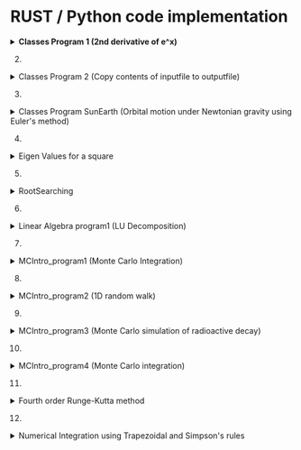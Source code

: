 # RUST / Python code implementation


<details>
<summary><b>Classes Program 1 (2nd derivative of e^x)</b></summary>


1. Input parameters : h(initial step size), x(point of eval), n (number of steps, halves of h)
2. 2 lists created : for step sizes and for corresponding values of second derivatives
3. For n iterations:
    - Compute derivative by cntral difference formula
    - Append  h and approximation to the corresponding lists
    - Half h for next iteration
4. Calculate error by computing true value and for each approximation compute relative error
5. Write step size and relative error to file

-   <details>
    <summary>RUST implementation</summary>
    <pre><code class="language-rust">
    use std::fs::File;
    use std::io::{self, Write, BufRead};
    use std::f64::consts::E;

    use std::f64;

    fn main() {
        let stdin = io::stdin();

        println!("Initial stepsize:");
        let initial_step = read_input(&stdin).trim().parse::<f64>().unwrap();

        println!("Evaluate at point x:");
        let x = read_input(&stdin).trim().parse::<f64>().unwrap();

        println!("Number of steps (stepsize will be halved each iteration):");
        let number_of_steps = read_input(&stdin).trim().parse::<usize>().unwrap();

        let (h_steps, computed_derivatives) = compute_second_derivative(number_of_steps, x, initial_step);

        write_output(&h_steps, &computed_derivatives, x).expect("Failed to write to file");
    }

    fn read_input(stdin: &io::Stdin) -> String {
        let mut line = String::new();
        stdin.lock().read_line(&mut line).unwrap();
        line
    }

    fn compute_second_derivative(n: usize, x: f64, mut h: f64) -> (Vec<f64>, Vec<f64>) {
        let mut h_steps = Vec::with_capacity(n);
        let mut computed = Vec::with_capacity(n);
        for _ in 0..n {
            h_steps.push(h);
            let deriv = (f64::exp(x + h) - 2.0 * f64::exp(x) + f64::exp(x - h)) / (h * h);
            computed.push(deriv);
            h /= 2.0;
        }
        (h_steps, computed)
    }

    fn write_output(h_steps: &Vec<f64>, computed: &Vec<f64>, x: f64) -> io::Result<()> {
        let mut file = File::create("out.dat")?;
        for (h, approx) in h_steps.iter().zip(computed.iter()) {
            let rel_error = (approx - f64::exp(x)).abs() / f64::exp(x);
            writeln!(file, "{:.6} {:12.5e}", h.log10(), rel_error.log10())?;
        }
        Ok(())
    }
    </code></pre>

    ### Output

    ![Code run](outputs/rust/classes_program1_1.png)
    ![Output file](outputs/rust/classes_program1_2.png)

    </details>

-   <details>
    <summary>Python implementation</summary>
    <pre><code class="language-python">
    def factorial(n):
        result = 1
        for i in range(2, n + 1):
            result *= i
        return result

    def exp_approx(x, terms=20):
        total = 0.0
        for k in range(terms):
            total += (x ** k) / factorial(k)
        return total

    def compute_second_derivative(n, x, h):
        h_steps = []
        computed = []
        for _ in range(n):
            h_steps.append(h)
            approx = (exp_approx(x + h) - 2 * exp_approx(x) + exp_approx(x - h)) / (h * h)
            computed.append(approx)
            h /= 2
        return h_steps, computed

    def write_output(h_steps, computed, x):
        with open("out.dat", "w") as f:
            true_val = exp_approx(x)
            for h, approx in zip(h_steps, computed):
                rel_error = abs(approx - true_val) / true_val
                f.write(f"{h:.6e} {rel_error:.5e}\n")

    initial_step = float(input("Initial stepsize: "))
    x = float(input("Evaluate at point x: "))
    number_of_steps = int(input("Number of steps: "))

    h_steps, computed = compute_second_derivative(number_of_steps, x, initial_step)
    write_output(h_steps, computed, x)
    print("Results written to out.dat")
    </code></pre>

    ### Output

    ![Code run](outputs/python/classes_program1_1.png)
    ![Output file](outputs/python/classes_program1_2.png)
    
    </details>


</details>


2. 
<details>
<summary>Classes Program 2 (Copy contents of inputfile to outputfile)</summary>


1. Take in arguments from command line : input file and output file.
2. Attempt to open the input file for reading and exit if it fails
3. Create or open the output file for writing
4. Read the input file line-by-line and write each line to the output file

-   <details>
    <summary>RUST implementation</summary>
    <pre><code class="language-rust">
    use std::env;
    use std::fs::File;
    use std::io::{self, BufRead, BufReader, Write};

    fn main() {
        let args: Vec<String> = env::args().collect();
        if args.len() != 3 {
            eprintln!("Usage: {} <infile> <outfile>", args[0]);
            std::process::exit(1);
        }
        let infile_name = &args[1];
        let outfile_name = &args[2];
        let infile = File::open(infile_name).unwrap_or_else(|_| {
            eprintln!("Oops! Could not read {}", infile_name);
            std::process::exit(1);
        });
        let reader = BufReader::new(infile);
        let mut outfile = File::create(outfile_name).unwrap_or_else(|_| {
            eprintln!("Oops! Could not open {} for writing", outfile_name);
            std::process::exit(1);
        });
        for line in reader.lines() {
            match line {
                Ok(content) => {
                    writeln!(outfile, "{}", content).unwrap();
                }
                Err(e) => {
                    eprintln!("Error reading line: {}", e);
                }
            }
        }
        println!("Copied contents from {} to {}", infile_name, outfile_name);
    }
    </code></pre>

    ### Output

    ![Code run](outputs/rust/classes_program2_1.png)
    ![Output file](outputs/rust/classes_program2_2.png)

    </details>

-   <details>
    <summary>Python implementation</summary>
    <pre><code class="language-python">
    import sys

    if len(sys.argv) != 3:
        print(f"Usage: {sys.argv[0]} <infile> <outfile>")
        sys.exit(1)

    infile_name = sys.argv[1]
    outfile_name = sys.argv[2]

    try:
        with open(infile_name, 'r') as infile:
            try:
                with open(outfile_name, 'w') as outfile:
                    for line in infile:
                        outfile.write(line)
            except IOError:
                print(f"Oops! Could not open {outfile_name} for writing")
                sys.exit(1)
    except IOError:
        print(f"Oops! Could not read {infile_name}")
        sys.exit(1)

    print(f"Copied contents from {infile_name} to {outfile_name}")
    </code></pre>

    ### Output

    ![Code run](outputs/python/classes_program2_1.png)
    ![Output file](outputs/python/classes_program2_2.png)
    
    </details>


</details>


3. 
<details>
<summary>Classes Program SunEarth (Orbital motion under Newtonian gravity using Euler's method)</summary>


1. Initialize the parameters
    - m: total simulation time
    - dt: time step
    - t0: initial tile
    - (x,y): (1.0,0.0)
    - velocity (vx, vy): (2*pi , 0)
2. Iterate over time
    - For each time step, compute new position based on current velocity
    - Update the velocity based on gravitational accelaration
3. Calculate derived values i.e. radius and speed
4. Store values at each time step: t, r, v and write them in a file

-   <details>
    <summary>RUST implementation</summary>
    <pre><code class="language-rust">
    use std::fs::File;
    use std::io::{self, Write};
    use std::f64::consts::PI;

    fn solver(m: f64, dt: f64, t0: f64) -> (Vec<f64>, Vec<f64>, Vec<f64>) {
        let num_intervals = (m / dt).round() as usize;
        println!("Time steps: {}", num_intervals);

        let mut t: Vec<f64> = Vec::with_capacity(num_intervals + 1);
        let mut x: Vec<f64> = Vec::with_capacity(num_intervals + 1);
        let mut y: Vec<f64> = Vec::with_capacity(num_intervals + 1);
        let mut vx: Vec<f64> = Vec::with_capacity(num_intervals + 1);
        let mut vy: Vec<f64> = Vec::with_capacity(num_intervals + 1);
        let mut r: Vec<f64> = Vec::with_capacity(num_intervals + 1);
        let mut v: Vec<f64> = Vec::with_capacity(num_intervals + 1);

        let pi4 = 4.0 * PI * PI;

        t.push(t0);
        x.push(1.0);
        y.push(0.0);
        vx.push(2.0 * PI);
        vy.push(0.0);
        r.push((x[0] * x[0] + y[0] * y[0]).sqrt());
        v.push((vx[0] * vx[0] + vy[0] * vy[0]).sqrt());

        for n in 0..num_intervals {
            let tn = t0 + (n as f64 + 1.0) * dt;
            t.push(tn);

            let xn = x[n] + dt * vx[n];
            let yn = y[n] + dt * vy[n];
            x.push(xn);
            y.push(yn);

            let r3 = (xn * xn + yn * yn).powf(1.5);
            let vxn = vx[n] - dt * pi4 * xn / r3;
            let vyn = vy[n] - dt * pi4 * yn / r3;
            vx.push(vxn);
            vy.push(vyn);

            v.push((vxn * vxn + vyn * vyn).sqrt());
            r.push((xn * xn + yn * yn).sqrt());
        }

        (r, v, t)
    }

    fn save_to_csv(filename: &str, t: &[f64], r: &[f64], v: &[f64]) -> io::Result<()> {
        let mut file = File::create(filename)?;
        writeln!(file, "time,radius,speed")?;
        for i in 0..t.len() {
            writeln!(file, "{:.5},{:.5},{:.5}", t[i], r[i], v[i])?;
        }
        Ok(())
    }

    fn main() {
        let m = 20.0;
        let dt = 0.01;
        let t0 = 0.0;

        let (r, v, t) = solver(m, dt, t0);

        if let Err(e) = save_to_csv("orbit.csv", &t, &r, &v) {
            eprintln!("Failed to save data: {}", e);
        } else {
            println!("Simulation complete. Output written to orbit.csv");
        }
    }
    </code></pre>

    ### Output

    ![Code run](outputs/rust/classes_sunearth_1.png)
    ![Output file](outputs/rust/classes_sunearth_2.png)

    </details>

-   <details>
    <summary>Python implementation</summary>
    <pre><code class="language-python">
    import csv

    PI = 3.141592653589793
    PI4 = 4 * PI * PI

    def solver(m, dt, t0):
        num_intervals = round(m / dt)
        print(f"Time steps: {num_intervals}")

        t = [t0]
        x = [1.0]
        y = [0.0]
        vx = [2.0 * PI]
        vy = [0.0]
        r = [(x[0]**2 + y[0]**2)**0.5]
        v = [(vx[0]**2 + vy[0]**2)**0.5]

        for n in range(num_intervals):
            tn = t0 + (n + 1) * dt
            t.append(tn)

            xn = x[n] + dt * vx[n]
            yn = y[n] + dt * vy[n]
            x.append(xn)
            y.append(yn)

            r3 = (xn**2 + yn**2)**1.5
            vxn = vx[n] - dt * PI4 * xn / r3
            vyn = vy[n] - dt * PI4 * yn / r3
            vx.append(vxn)
            vy.append(vyn)

            v.append((vxn**2 + vyn**2)**0.5)
            r.append((xn**2 + yn**2)**0.5)

        return r, v, t

    def save_to_csv(filename, t, r, v):
        with open(filename, 'w', newline='') as file:
            writer = csv.writer(file)
            writer.writerow(['time', 'radius', 'speed'])
            for i in range(len(t)):
                writer.writerow([f"{t[i]:.5f}", f"{r[i]:.5f}", f"{v[i]:.5f}"])

    m = 20.0
    dt = 0.01
    t0 = 0.0

    r, v, t = solver(m, dt, t0)

    try:
        save_to_csv("orbit.csv", t, r, v)
        print("Simulation complete. Output written to orbit.csv")
    except IOError as e:
        print(f"Failed to save data: {e}")
    </code></pre>

    ### Output

    ![Code run](outputs/python/classes_sunearth_1.png)
    ![Output file](outputs/python/classessunearth_2.png)
    
    </details>


</details>


4. 
<details>
<summary>Eigen Values for a square</summary>


1. Read input matrix of size n from user ( A matrix )
2. Decompose A matrix into an orthogonal matrix Q and upper triangular matrix R.
3. Set A  = R x Q
4. Repeat the steps 2 and 3 for a set number of times
5. Diagonal elements of A represent approximate eigenvalues

-   <details>
    <summary>RUST implementation</summary>
    <pre><code class="language-rust">
    use std::io;

    fn main() {
        println!("Enter matrix size n:");

        let mut input = String::new();
        io::stdin().read_line(&mut input).unwrap();
        let n: usize = input.trim().parse().unwrap();

        let mut matrix = vec![vec![0.0; n]; n];
        println!("Enter the matrix elements row by row:");

        for i in 0..n {
            input.clear();
            println!("Row {}:", i + 1);
            io::stdin().read_line(&mut input).unwrap();
            let row: Vec<f64> = input
                .trim()
                .split_whitespace()
                .map(|x| x.parse().unwrap())
                .collect();
            matrix[i] = row;
        }

        println!("\nMatrix:");
        for row in &matrix {
            println!("{:?}", row);
        }

        let eigenvalues = qr_algorithm(matrix, 100);
        println!("\nApproximated Eigenvalues:");
        for (i, lambda) in eigenvalues.iter().enumerate() {
            println!("lambda{} ≈ {:.6}", i + 1, lambda);
        }
    }

    fn transpose(a: &Vec<Vec<f64>>) -> Vec<Vec<f64>> {
        let n = a.len();
        let mut result = vec![vec![0.0; n]; n];
        for i in 0..n {
            for j in 0..n {
                result[j][i] = a[i][j];
            }
        }
        result
    }

    fn mat_mul(a: &Vec<Vec<f64>>, b: &Vec<Vec<f64>>) -> Vec<Vec<f64>> {
        let n = a.len();
        let mut result = vec![vec![0.0; n]; n];
        for i in 0..n {
            for j in 0..n {
                for k in 0..n {
                    result[i][j] += a[i][k] * b[k][j];
                }
            }
        }
        result
    }

    fn qr_decomposition(a: Vec<Vec<f64>>) -> (Vec<Vec<f64>>, Vec<Vec<f64>>) {
        let n = a.len();
        let mut q = vec![vec![0.0; n]; n];
        let mut r = vec![vec![0.0; n]; n];
        let mut a_t = transpose(&a);

        for i in 0..n {
            let mut v = a_t[i].clone();

            for j in 0..i {
                let dot = dot_product(&a_t[i], &q[j]);
                r[j][i] = dot;
                for k in 0..n {
                    v[k] -= dot * q[j][k];
                }
            }

            let norm = (v.iter().map(|x| x * x).sum::<f64>()).sqrt();
            for k in 0..n {
                q[i][k] = v[k] / norm;
            }
            r[i][i] = norm;
        }

        (transpose(&q), r)
    }

    fn dot_product(a: &Vec<f64>, b: &Vec<f64>) -> f64 {
        a.iter().zip(b).map(|(x, y)| x * y).sum()
    }

    fn qr_algorithm(mut a: Vec<Vec<f64>>, iterations: usize) -> Vec<f64> {
        for _ in 0..iterations {
            let (q, r) = qr_decomposition(a.clone());
            a = mat_mul(&r, &q);
        }
        (0..a.len()).map(|i| a[i][i]).collect()
    }
    </code></pre>

    ### Output

    ![Code run](outputs/rust/eigenvalues.png)

    </details>

-   <details>
    <summary>Python implementation</summary>
    <pre><code class="language-python">
    def transpose(matrix):
        return [list(row) for row in zip(*matrix)]

    def dot_product(a, b):
        return sum(x * y for x, y in zip(a, b))

    def mat_mul(a, b):
        n = len(a)
        result = [[0.0] * n for _ in range(n)]
        for i in range(n):
            for j in range(n):
                for k in range(n):
                    result[i][j] += a[i][k] * b[k][j]
        return result

    def qr_decomposition(a):
        n = len(a)
        q = [[0.0] * n for _ in range(n)]
        r = [[0.0] * n for _ in range(n)]
        a_t = transpose(a)

        for i in range(n):
            v = a_t[i][:]
            for j in range(i):
                dot = dot_product(a_t[i], q[j])
                r[j][i] = dot
                for k in range(n):
                    v[k] -= dot * q[j][k]
            norm = sum(x**2 for x in v)**0.5
            for k in range(n):
                q[i][k] = v[k] / norm
            r[i][i] = norm

        return transpose(q), r

    def qr_algorithm(a, iterations):
        for _ in range(iterations):
            q, r = qr_decomposition(a)
            a = mat_mul(r, q)
        return [a[i][i] for i in range(len(a))]

    n = int(input("Enter matrix size n: "))
    matrix = []
    print("Enter the matrix elements row by row:")
    for i in range(n):
        row = list(map(float, input(f"Row {i+1}: ").strip().split()))
        matrix.append(row)

    print("\nMatrix:")
    for row in matrix:
        print(row)

    eigenvalues = qr_algorithm(matrix, 100)

    print("\nApproximated Eigenvalues:")
    for i, lam in enumerate(eigenvalues):
        print(f"lambda{i+1} ≈ {lam:.6f}")
    </code></pre>

    ### Output

    ![Code run](outputs/python/eigenvalues.png)
    
    </details>


</details>


5. 
<details>
<summary>RootSearching</summary>

Methods:
    - Bisection Method
        1. Choose interval [a,b] such as f(a) . f(b) < 0
        2. Compute the middle point c = (a+b)/2
        3. If f(c) is close enough to 0, return c
        4. Replace either a or b dpending on sign if f(c)
        5. Repeat until tolerance or max iterations reached
    
    - Secant Method
        1. Start with 2 initial guesses x0 and x1
        2. Compute next point x2
        3. If |x2 - x1| < tolerence, return x2
        4. Set x0 = x1 and x1 = x2
        5. Repeact until convergence
    
    - Newton-Raphson Method
        1. Start with initial guess x0
        2. Compute x1
        3. If |x1 - x0| < tolerence, return x1
        4. Set x0 = x1
        5. Repeat until convergence or derivative too small

-   <details>
    <summary>RUST implementation</summary>
    <pre><code class="language-rust">
    fn func(x: f64) -> f64 {
        x.powi(3) - x - 2.0
    }

    fn func_derivative(x: f64) -> f64 {
        3.0 * x.powi(2) - 1.0
    }

    fn bisection(f: fn(f64) -> f64, mut a: f64, mut b: f64, tol: f64, nmax: usize) -> Option<f64> {
        for n in 1..=nmax {
            let c = (a + b) / 2.0;
            println!("n={}\ta={:.6}\tb={:.6}\tc={:.6}\tf(c)={:.6}", n, a, b, c, f(c));
            if f(c).abs() < tol || (b - a).abs() / 2.0 < tol {
                return Some(c);
            }

            if f(c) * f(a) > 0.0 {
                a = c;
            } else {
                b = c;
            }
        }
        None
    }

    fn secant(f: fn(f64) -> f64, mut x0: f64, mut x1: f64, tol: f64, nmax: usize) -> Option<f64> {
        for n in 1..=nmax {
            let f_x0 = f(x0);
            let f_x1 = f(x1);
            if (f_x1 - f_x0).abs() < tol {
                return None;
            }

            let x2 = x1 - f_x1 * (x1 - x0) / (f_x1 - f_x0);
            println!("n={}\tx0={:.6}\tx1={:.6}\tx2={:.6}\tf(x2)={:.6}", n, x0, x1, x2, f(x2));

            if (x2 - x1).abs() < tol {
                return Some(x2);
            }

            x0 = x1;
            x1 = x2;
        }
        None
    }

    fn newton_raphson(f: fn(f64) -> f64, f_prime: fn(f64) -> f64, mut x0: f64, tol: f64, nmax: usize) -> Option<f64> {
        for n in 1..=nmax {
            let fx = f(x0);
            let fpx = f_prime(x0);

            if fpx.abs() < tol {
                return None;
            }

            let x1 = x0 - fx / fpx;
            println!("n={}\tx0={:.6}\tx1={:.6}\tf(x1)={:.6}", n, x0, x1, f(x1));

            if (x1 - x0).abs() < tol {
                return Some(x1);
            }

            x0 = x1;
        }
        None
    }

    fn main() {
        let tol = 0.001;
        let nmax = 100;

        println!("Bisection Method");
        if let Some(root) = bisection(func, 1.0, 2.0, tol, nmax) {
            println!("Root found by Bisection: {:.6}", root);
        } else {
            println!("Bisection failed to converge");
        }

        println!("Secant Method");
        if let Some(root) = secant(func, 1.0, 2.0, tol, nmax) {
            println!("Root found by Secant: {:.6}", root);
        } else {
            println!("Secant failed to converge");
        }

        println!("Newton-Raphson Method");
        if let Some(root) = newton_raphson(func, func_derivative, 1.0, tol, nmax) {
            println!("Root found by Newton-Raphson: {:.6}", root);
        } else {
            println!("Newton-Raphson failed to converge");
        }
    }
    </code></pre>

    ### Output

    ![Code run](outputs/rust/introprogramming_RootSearching.png)

    </details>

-   <details>
    <summary>Python implementation</summary>
    <pre><code class="language-python">
    def func(x):
        return x**3 - x - 2

    def func_derivative(x):
        return 3 * x**2 - 1

    def bisection(f, a, b, tol, nmax):
        for n in range(1, nmax + 1):
            c = (a + b) / 2.0
            print(f"n={n}\ta={a:.6f}\tb={b:.6f}\tc={c:.6f}\tf(c)={f(c):.6f}")
            if abs(f(c)) < tol or abs(b - a) / 2.0 < tol:
                return c
            if f(c) * f(a) > 0:
                a = c
            else:
                b = c
        return None

    def secant(f, x0, x1, tol, nmax):
        for n in range(1, nmax + 1):
            f_x0 = f(x0)
            f_x1 = f(x1)
            if abs(f_x1 - f_x0) < tol:
                return None
            x2 = x1 - f_x1 * (x1 - x0) / (f_x1 - f_x0)
            print(f"n={n}\tx0={x0:.6f}\tx1={x1:.6f}\tx2={x2:.6f}\tf(x2)={f(x2):.6f}")
            if abs(x2 - x1) < tol:
                return x2
            x0 = x1
            x1 = x2
        return None

    def newton_raphson(f, f_prime, x0, tol, nmax):
        for n in range(1, nmax + 1):
            fx = f(x0)
            fpx = f_prime(x0)
            if abs(fpx) < tol:
                return None
            x1 = x0 - fx / fpx
            print(f"n={n}\tx0={x0:.6f}\tx1={x1:.6f}\tf(x1)={f(x1):.6f}")
            if abs(x1 - x0) < tol:
                return x1
            x0 = x1
        return None

    tol = 0.001
    nmax = 100

    print("Bisection Method")
    root_bis = bisection(func, 1.0, 2.0, tol, nmax)
    if root_bis is not None:
        print(f"Root found by Bisection: {root_bis:.6f}")
    else:
        print("Bisection failed to converge")

    print("\nSecant Method")
    root_sec = secant(func, 1.0, 2.0, tol, nmax)
    if root_sec is not None:
        print(f"Root found by Secant: {root_sec:.6f}")
    else:
        print("Secant failed to converge")

    print("\nNewton-Raphson Method")
    root_newton = newton_raphson(func, func_derivative, 1.0, tol, nmax)
    if root_newton is not None:
        print(f"Root found by Newton-Raphson: {root_newton:.6f}")
    else:
        print("Newton-Raphson failed to converge")
    </code></pre>

    ### Output

    ![Code run](outputs/python/introprogramming_RootSearching.png)
    
    </details>


</details>


6. 
<details>
<summary>Linear Algebra program1 (LU Decomposition)</summary>


1. Decompose matrix A into lower triangular matrix L and Upper triangular matrix U using Doolittle's Method (A = L.U)
2. For each column of Identity matrix I, solve L.y = b
3. Solbve U.x = y
4. Do this for all columns of I and get A^ -1
5. Multiply A and A ^ -1 to verify if you get an identity matrix

-   <details>
    <summary>RUST implementation</summary>
    <pre><code class="language-rust">
    use std::io;

    fn lu_decompose(a: &mut Vec<Vec<f64>>) -> (Vec<Vec<f64>>, Vec<Vec<f64>>) {
        let n = a.len();
        let mut l = vec![vec![0.0; n]; n];
        let mut u = a.clone();

        for i in 0..n {
            l[i][i] = 1.0;
        }

        for i in 0..n {
            for j in i..n {
                let mut sum = 0.0;
                for k in 0..i {
                    sum += l[i][k] * u[k][j];
                }
                u[i][j] -= sum;
            }

            for j in i + 1..n {
                let mut sum = 0.0;
                for k in 0..i {
                    sum += l[j][k] * u[k][i];
                }
                l[j][i] = (u[j][i] - sum) / u[i][i];
            }
        }
        (l, u)
    }

    fn lu_back_substitution(l: &Vec<Vec<f64>>, u: &Vec<Vec<f64>>, b: &Vec<f64>) -> Vec<f64> {
        let n = b.len();
        let mut y = vec![0.0; n];
        let mut x = vec![0.0; n];
        for i in 0..n {
            y[i] = b[i];
            for j in 0..i {
                y[i] -= l[i][j] * y[j];
            }
        }

        for i in (0..n).rev() {
            x[i] = y[i];
            for j in i + 1..n {
                x[i] -= u[i][j] * x[j];
            }
            x[i] /= u[i][i];
        }

        x
    }

    fn round_small_values(matrix: &mut Vec<Vec<f64>>, tolerance: f64) {
        for row in matrix.iter_mut() {
            for value in row.iter_mut() {
                if value.abs() < tolerance {
                    *value = 0.0;
                }
            }
        }
    }

    fn main() {
        let mut input = String::new();
        println!("Enter the size of the matrix (n x n):");
        io::stdin().read_line(&mut input).unwrap();
        let size: usize = input.trim().parse().unwrap();

        let mut matrix: Vec<Vec<f64>> = Vec::new();
        println!("Enter the elements of the matrix (row by row):");

        for _ in 0..size {
            input.clear();
            io::stdin().read_line(&mut input).unwrap();
            let row: Vec<f64> = input
                .trim()
                .split_whitespace()
                .map(|s| s.parse().unwrap())
                .collect();
            matrix.push(row);
        }

        let mut matrix_copy = matrix.clone();

        let (l, u) = lu_decompose(&mut matrix_copy);

        println!("LU Decomposed Matrix:");
        println!("L: {:?}", l);
        println!("U: {:?}", u);

        let mut inverse = vec![vec![0.0; size]; size];
        for i in 0..size {
            let mut b = vec![0.0; size];
            b[i] = 1.0;
            let column = lu_back_substitution(&l, &u, &b);
            for j in 0..size {
                inverse[j][i] = column[j];
            }
        }

        round_small_values(&mut inverse, 1e-6);

        println!("Inverse Matrix:");
        for row in &inverse {
            println!("{:?}", row);
        }

        let mut result = vec![vec![0.0; size]; size];
        for i in 0..size {
            for j in 0..size {
                for k in 0..size {
                    result[i][j] += matrix[i][k] * inverse[k][j];
                }
            }
        }

        round_small_values(&mut result, 1e-6);

        println!("Matrix * Inverse = Identity Matrix:");
        for row in &result {
            println!("{:?}", row);
        }
    }
    </code></pre>

    ### Output

    ![Code run](outputs/rust/linalgebra_program1.png)

    </details>

-   <details>
    <summary>Python implementation</summary>
    <pre><code class="language-python">
    def lu_decompose(a):
        n = len(a)
        l = [[0.0] * n for _ in range(n)]
        u = [row[:] for row in a]

        for i in range(n):
            l[i][i] = 1.0

        for i in range(n):
            for j in range(i, n):
                sum_ = sum(l[i][k] * u[k][j] for k in range(i))
                u[i][j] -= sum_

            for j in range(i + 1, n):
                sum_ = sum(l[j][k] * u[k][i] for k in range(i))
                l[j][i] = (u[j][i] - sum_) / u[i][i]
        
        return l, u

    def lu_back_substitution(l, u, b):
        n = len(b)
        y = [0.0] * n
        x = [0.0] * n

        for i in range(n):
            y[i] = b[i] - sum(l[i][j] * y[j] for j in range(i))

        for i in range(n - 1, -1, -1):
            x[i] = (y[i] - sum(u[i][j] * x[j] for j in range(i + 1, n))) / u[i][i]

        return x

    def round_small_values(matrix, tolerance=1e-6):
        for i in range(len(matrix)):
            for j in range(len(matrix[0])):
                if abs(matrix[i][j]) < tolerance:
                    matrix[i][j] = 0.0

    def matrix_multiply(a, b):
        n = len(a)
        result = [[0.0 for _ in range(n)] for _ in range(n)]
        for i in range(n):
            for j in range(n):
                for k in range(n):
                    result[i][j] += a[i][k] * b[k][j]
        return result

    def print_matrix(label, matrix):
        print(label)
        for row in matrix:
            print(['{:.6f}'.format(x) for x in row])
        print()

    size = int(input("Enter the size of the matrix (n x n): "))
    print("Enter the elements of the matrix row by row (space-separated):")
    matrix = []
    for _ in range(size):
        row = list(map(float, input().strip().split()))
        matrix.append(row)

    l, u = lu_decompose(matrix)
    print_matrix("L matrix:", l)
    print_matrix("U matrix:", u)

    inverse = [[0.0 for _ in range(size)] for _ in range(size)]
    for i in range(size):
        b = [0.0 for _ in range(size)]
        b[i] = 1.0
        col = lu_back_substitution(l, u, b)
        for j in range(size):
            inverse[j][i] = col[j]

    round_small_values(inverse)
    print_matrix("Inverse matrix:", inverse)

    identity = matrix_multiply(matrix, inverse)
    round_small_values(identity)
    print_matrix("Matrix * Inverse ≈ Identity:", identity)
    </code></pre>

    ### Output

    ![Code run](outputs/python/linalgebra_program1.png)
    
    </details>


</details>


7. 
<details>
<summary>MCIntro_program1 (Monte Carlo Integration)</summary>


1. Initialize a seed with current timestamp
2. Generate N random numbers in range [0,1] using Linear Congruential Generator
3. Evaluate f(x) at each random x
4. Compute the mean and variance of all function values
5. Output the estimaed integral and its vairance

-   <details>
    <summary>RUST implementation</summary>
    <pre><code class="language-rust">
    use std::env;
    use std::process;
    use std::time::{SystemTime, UNIX_EPOCH};

    fn simple_rand(seed: &mut u64) -> f64 {
        *seed = seed.wrapping_mul(1664525).wrapping_add(1013904223);
        ((*seed >> 16) & 0x7FFF) as f64 / 32768.0
    }

    fn func(x: f64) -> f64 {
        4.0 / (1.0 + x * x)
    }

    fn main() {
        let args: Vec<String> = env::args().collect();
        if args.len() != 2 {
            eprintln!("Usage: {} N", args[0]);
            process::exit(1);
        }
        let n: u64 = args[1].parse().expect("Invalid number");
        let mut sum = 0.0;
        let mut sum2 = 0.0;
        let start = SystemTime::now();
        let mut seed = start.duration_since(UNIX_EPOCH).unwrap().as_secs();
        for _ in 0..n {
            let x = simple_rand(&mut seed);
            let fx = func(x);
            sum += fx;
            sum2 += fx * fx;
        }
        let mean = sum / n as f64;
        let mean2 = sum2 / n as f64;
        let variance = mean2 - mean * mean;
        println!("Integral = {}, variance = {}", mean, variance);
    }
    </code></pre>

    ### Output

    ![Code run](outputs/rust/MCIntro_program1.png)

    </details>

-   <details>
    <summary>Python implementation</summary>
    <pre><code class="language-python">
    import sys
    import time

    def simple_rand(seed):
        seed = (seed * 1664525 + 1013904223) & 0xFFFFFFFFFFFFFFFF
        rand_val = ((seed >> 16) & 0x7FFF) / 32768.0
        return rand_val, seed

    def func(x):
        return 4.0 / (1.0 + x * x)

    if len(sys.argv) != 2:
        print(f"Usage: {sys.argv[0]} N")
        sys.exit(1)

    try:
        n = int(sys.argv[1])
    except ValueError:
        print("Invalid number")
        sys.exit(1)

    seed = int(time.time())
    sum_fx = 0.0
    sum_fx2 = 0.0

    for _ in range(n):
        x, seed = simple_rand(seed)
        fx = func(x)
        sum_fx += fx
        sum_fx2 += fx * fx

    mean = sum_fx / n
    mean2 = sum_fx2 / n
    variance = mean2 - mean * mean

    print(f"Integral = {mean}, variance = {variance}")
    </code></pre>

    ### Output

    ![Code run](outputs/python/MCIntro_program1.png)
    
    </details>


</details>


8. 
<details>
<summary>MCIntro_program2 (1D random walk)</summary>


1. Read arguments from command line for filename and nl = n(starting level)
2. Use the current time as the seed for pseudo-random generatio
3. Loop for 10 * n steps
    - Generate a random number r in range [0,n)
    - if r < nl, decrement nl, else incement nl
4. At each step t, write t, nl in the file

-   <details>
    <summary>RUST implementation</summary>
    <pre><code class="language-rust">
    use std::env;
    use std::fs::File;
    use std::io::{BufWriter, Write};
    use std::process;
    use std::time::{SystemTime, UNIX_EPOCH};

    fn simple_rand(seed: &mut u64) -> f64 {
        *seed = seed.wrapping_mul(1664525).wrapping_add(1013904223);
        ((*seed >> 16) & 0x7FFF) as f64 / 32768.0
    }

    fn main() {
        let args: Vec<String> = env::args().collect();
        if args.len() != 3 {
            eprintln!("Usage: {} filename N", args[0]);
            process::exit(1);
        }
        let filename = &args[1];
        let n: u64 = args[2].parse().expect("Invalid number");
        let file = File::create(filename).expect("Could not create file");
        let mut writer = BufWriter::new(file);
        let mut seed = SystemTime::now().duration_since(UNIX_EPOCH).unwrap().as_secs();
        let mut nl = n;
        for t in 0..10 * n {
            let r = (simple_rand(&mut seed) * n as f64).floor() as u64;
            if r < nl {
                nl -= 1;
            } else {
                nl += 1;
            }
            writeln!(writer, "{} {}", t, nl).expect("Write failed");
        }
        println!("Simulation complete. Data written to {}", filename);
    }
    </code></pre>

    ### Output

    ![Code run](outputs/rust/MCIntro_program2_1.png)
    ![Output file](outputs/rust/MCIntro_program2_2.png)

    </details>

-   <details>
    <summary>Python implementation</summary>
    <pre><code class="language-python">
    import sys
    import time

    def simple_rand(seed):
        seed = (seed * 1664525 + 1013904223) & 0xFFFFFFFFFFFFFFFF
        rand_val = ((seed >> 16) & 0x7FFF) / 32768.0
        return rand_val, seed

    def func(x):
        return 4.0 / (1.0 + x * x)

    if len(sys.argv) != 2:
        print(f"Usage: {sys.argv[0]} N")
        sys.exit(1)

    try:
        n = int(sys.argv[1])
    except ValueError:
        print("Invalid number")
        sys.exit(1)

    seed = int(time.time())
    sum_fx = 0.0
    sum_fx2 = 0.0

    for _ in range(n):
        x, seed = simple_rand(seed)
        fx = func(x)
        sum_fx += fx
        sum_fx2 += fx * fx

    mean = sum_fx / n
    mean2 = sum_fx2 / n
    variance = mean2 - mean * mean

    print(f"Integral = {mean}, variance = {variance}")
    </code></pre>

    ### Output

    ![Code run](outputs/python/MCIntro_program2_1.png)
    ![Output file](outputs/python/MCIntro_program2_2.png)
    
    
    </details>


</details>


9. 
<details>
<summary>MCIntro_program3 (Monte Carlo simulation of radioactive decay)</summary>


1. Initialize simulation parameters
    - num_particles: Total number o particles 
    - max_time: Time duration to simulate
    - num_cycles: Number of simulation runs
    - decay_prob: Probability of decay per time step
2. Run simulation of num_cycles
    - Use different seed per cycle
    - Track how many particles remain at each time step
3. In each simulation:
    - Start with num_particles
    - At each time step:
        - For each remaining particle, generate a random number
        - If it is less than or equal to decay_prob, consider it decayed
        - Update the count of remaining particles
4. Accumulate the remaining particles at each time step across all cycles
5. Average the results across cycles and write the average number of remaining particles at each time step to a file

-   <details>
    <summary>RUST implementation</summary>
    <pre><code class="language-rust">
    use std::env;
    use std::fs::File;
    use std::io::{BufWriter, Write};
    use std::process;
    use std::time::{SystemTime, UNIX_EPOCH};

    fn simple_rand(seed: &mut u64) -> f64 {
        *seed = seed.wrapping_mul(1664525).wrapping_add(1013904223);
        ((*seed >> 16) & 0x7FFF) as f64 / 32768.0
    }

    fn montecarlo(num_particles: usize, max_time: usize, decay_prob: f64, seed: &mut u64) -> Vec<usize> {
        let mut result = vec![0; max_time + 1];
        let mut remaining = num_particles;
        result[0] = remaining;
        for t in 1..max_time {
            let mut decayed = 0;
            for _ in 0..remaining {
                if simple_rand(seed) <= decay_prob {
                    decayed += 1;
                }
            }
            remaining = remaining.saturating_sub(decayed);
            result[t] = remaining;
            if remaining == 0 {
                break;
            }
        }
        result
    }

    fn main() {
        let args: Vec<String> = env::args().collect();
        if args.len() != 6 {
            eprintln!(
                "Usage: {} outfilename num_particles_init max_time num_cycles decay_prob",
                args[0]
            );
            process::exit(1);
        }
        let filename = &args[1];
        let num_particles: usize = args[2].parse().expect("Invalid num_particles");
        let max_time: usize = args[3].parse().expect("Invalid max_time");
        let num_cycles: usize = args[4].parse().expect("Invalid num_cycles");
        let decay_prob: f64 = args[5].parse().expect("Invalid decay_prob");
        let file = File::create(filename).expect("Could not create file");
        let mut writer = BufWriter::new(file);
        let mut total = vec![0usize; max_time + 1];
        let base_seed = SystemTime::now().duration_since(UNIX_EPOCH).unwrap().as_secs();
        for cycle in 0..num_cycles {
            let mut seed = base_seed + cycle as u64;
            let result = montecarlo(num_particles, max_time, decay_prob, &mut seed);
            for (i, val) in result.iter().enumerate() {
                total[i] += val;
            }
        }
        for val in total {
            writeln!(writer, "{:E}", val as f64 / num_cycles as f64).unwrap();
        }
        println!("Simulation complete. Results written to {}", filename);
    }
    </code></pre>

    ### Output

    ![Code run](outputs/rust/MCIntro_program3_1.png)
    ![Output file](outputs/rust/MCIntro_program3_2.png)

    </details>

-   <details>
    <summary>Python implementation</summary>
    <pre><code class="language-python">
    import sys
    import time

    def simple_rand(seed):
        seed[0] = (seed[0] * 1664525 + 1013904223) & 0xFFFFFFFFFFFFFFFF
        return ((seed[0] >> 16) & 0x7FFF) / 32768.0

    def montecarlo(num_particles, max_time, decay_prob, seed):
        result = [0] * (max_time + 1)
        remaining = num_particles
        result[0] = remaining
        for t in range(1, max_time):
            decayed = 0
            for _ in range(remaining):
                if simple_rand(seed) <= decay_prob:
                    decayed += 1
            remaining = max(remaining - decayed, 0)
            result[t] = remaining
            if remaining == 0:
                break
        return result

    if len(sys.argv) != 6:
        print(f"Usage: {sys.argv[0]} outfilename num_particles_init max_time num_cycles decay_prob")
        sys.exit(1)

    filename = sys.argv[1]
    num_particles = int(sys.argv[2])
    max_time = int(sys.argv[3])
    num_cycles = int(sys.argv[4])
    decay_prob = float(sys.argv[5])

    total = [0] * (max_time + 1)
    base_seed = int(time.time())

    for cycle in range(num_cycles):
        seed = [base_seed + cycle]
        result = montecarlo(num_particles, max_time, decay_prob, seed)
        for i, val in enumerate(result):
            total[i] += val

    with open(filename, "w") as f:
        for val in total:
            avg = val / num_cycles
            f.write(f"{avg:.6e}\n")

    print(f"Simulation complete. Results written to {filename}")
    </code></pre>

    ### Output

    ![Code run](outputs/python/MCIntro_program3_1.png)
    ![Output file](outputs/python/MCIntro_program3_2.png)
    
    
    </details>


</details>


10. 
<details>
<summary>MCIntro_program4 (Monte Carlo integration)</summary>

-   <details>
    <summary>RUST implementation</summary>
    <pre><code class="language-rust">
    use std::env;

    fn integrand(x: &[f64; 6]) -> f64 {
        let a = 1.0;
        let b = 0.5;
        let x2 = x.iter().map(|&xi| xi * xi).sum::<f64>();
        let xy = (x[0] - x[3]).powi(2) + (x[1] - x[4]).powi(2) + (x[2] - x[5]).powi(2);
        (-a * x2 - b * xy).exp()
    }

    fn simple_rand(seed: &mut u64) -> f64 {
        *seed = seed.wrapping_mul(1664525).wrapping_add(1013904223);
        ((*seed >> 16) & 0x7FFF) as f64 / 32768.0
    }

    fn montecarlo_integration(samples: u64, l: f64, jacobi: f64) -> (f64, f64) {
        let mut sum = 0.0;
        let mut sum2 = 0.0;
        let mut seed = 12345;
        for _ in 0..samples {
            let x: [f64; 6] = [
                -l + 2.0 * l * simple_rand(&mut seed),
                -l + 2.0 * l * simple_rand(&mut seed),
                -l + 2.0 * l * simple_rand(&mut seed),
                -l + 2.0 * l * simple_rand(&mut seed),
                -l + 2.0 * l * simple_rand(&mut seed),
                -l + 2.0 * l * simple_rand(&mut seed),
            ];
            let fx = integrand(&x);
            sum += fx;
            sum2 += fx * fx;
        }
        sum /= samples as f64;
        sum2 /= samples as f64;
        let integral = jacobi * sum;
        let sigma = jacobi * ((sum2 - sum * sum) / samples as f64).sqrt();
        (integral, sigma)
    }

    fn main() -> std::io::Result<()> {
        let args: Vec<String> = env::args().collect();
        if args.len() != 2 {
            eprintln!("Usage: {} number_of_samples", args[0]);
            std::process::exit(1);
        }
        let n: u64 = args[1].parse().expect("Invalid number of samples");
        let l = 5.0;
        let jacobi = (2.0 * l as f64).powi(6);
        println!("Running with N = {}...", n);
        let (integral, sigma) = montecarlo_integration(n, l, jacobi);
        println!("Monte Carlo result = {:10.8E}", integral);
        println!("Sigma             = {:10.8E}", sigma);
        Ok(())
    }
    </code></pre>

    ### Output

    ![Code run](outputs/rust/MCIntro_program4.png)

    </details>

-   <details>
    <summary>Python implementation</summary>
    <pre><code class="language-python">
    import sys
    import math

    def simple_rand(seed):
        seed[0] = (seed[0] * 1664525 + 1013904223) & 0xFFFFFFFFFFFFFFFF
        return ((seed[0] >> 16) & 0x7FFF) / 32768.0

    def integrand(x):
        a = 1.0
        b = 0.5
        x2 = sum(xi * xi for xi in x)
        xy = (x[0] - x[3])**2 + (x[1] - x[4])**2 + (x[2] - x[5])**2
        return math.exp(-a * x2 - b * xy)

    def montecarlo_integration(samples, l, jacobi):
        sum_fx = 0.0
        sum_fx2 = 0.0
        seed = [12345]
        for _ in range(samples):
            x = [ -l + 2 * l * simple_rand(seed) for _ in range(6) ]
            fx = integrand(x)
            sum_fx += fx
            sum_fx2 += fx * fx
        mean = sum_fx / samples
        mean2 = sum_fx2 / samples
        integral = jacobi * mean
        sigma = jacobi * math.sqrt((mean2 - mean * mean) / samples)
        return integral, sigma

    if len(sys.argv) != 2:
        print(f"Usage: {sys.argv[0]} number_of_samples")
        sys.exit(1)
    n = int(sys.argv[1])
    l = 5.0
    jacobi = (2.0 * l)**6
    integral, sigma = montecarlo_integration(n, l, jacobi)
    print(f"Monte Carlo result = {integral:10.8E}")
    print(f"Sigma             = {sigma:10.8E}")
    </code></pre>

    ### Output

    ![Code run](outputs/python/MCIntro_program4.png)
    
    
    </details>


</details>


11. 
<details>
<summary>Fourth order Runge-Kutta method</summary>


1. Take user input for f(x,y), x0, y0, h
2. Compute intermediate slopes k1, k2, k3, k4
3. Combine the slopes to compute y1 (estimates ofr y0 + h)
4. Output the result

-   <details>
    <summary>RUST implementation</summary>
    <pre><code class="language-rust">
    use std::io;
    use meval::{Expr, Context};

    fn main() {
        println!("Enter the differential equation f(x, y):");
        let mut func_str = String::new();
        io::stdin().read_line(&mut func_str).unwrap();
        let func_str = func_str.trim();

        let expr: Expr = match func_str.parse() {
            Ok(e) => e,
            Err(_) => {
                println!("Invalid expression.");
                return;
            }
        };

        let f = |x: f64, y: f64| -> f64 {
            let mut ctx = Context::new();
            ctx.var("x", x);
            ctx.var("y", y);
            expr.eval_with_context(ctx).unwrap()
        };

        let x0 = read_f64("Enter initial x (x0): ");
        let y0 = read_f64("Enter initial y (y0): ");
        let h = read_f64("Enter step size (h): ");

        let y1 = rk4(f, x0, y0, h);
        
        println!("Estimated y1 = {}", y1);
    }

    fn rk4<F>(f: F, x0: f64, y0: f64, h: f64) -> f64
    where
        F: Fn(f64, f64) -> f64,
    {
        let k1 = h * f(x0, y0);
        let k2 = h * f(x0 + h / 2.0, y0 + k1 / 2.0);
        let k3 = h * f(x0 + h / 2.0, y0 + k2 / 2.0);
        let k4 = h * f(x0 + h, y0 + k3);

        println!("k1 = {}", k1);
        println!("k2 = {}", k2);
        println!("k3 = {}", k3);
        println!("k4 = {}", k4);

        y0 + (k1 + 2.0 * k2 + 2.0 * k3 + k4) / 6.0
    }

    fn read_f64(prompt: &str) -> f64 {
        println!("{}", prompt);
        let mut input = String::new();
        io::stdin().read_line(&mut input).unwrap();
        input.trim().parse().expect("Invalid float input")
    }
    </code></pre>

    ### Output

    ![Code run](outputs/rust/rk4.png)

    </details>

-   <details>
    <summary>Python implementation</summary>
    <pre><code class="language-python">
    def rk4(f, x0, y0, h):
        k1 = h * f(x0, y0)
        k2 = h * f(x0 + h / 2, y0 + k1 / 2)
        k3 = h * f(x0 + h / 2, y0 + k2 / 2)
        k4 = h * f(x0 + h, y0 + k3)

        print(f"k1 = {k1}")
        print(f"k2 = {k2}")
        print(f"k3 = {k3}")
        print(f"k4 = {k4}")

        return y0 + (k1 + 2*k2 + 2*k3 + k4) / 6

    func_str = input("Enter the differential equation f(x, y): ").strip()

    allowed_names = {
        "x": 0,
        "y": 0,
        "sin": __import__("math").sin,
        "cos": __import__("math").cos,
        "exp": __import__("math").exp,
        "log": __import__("math").log,
        "sqrt": __import__("math").sqrt,
        "pow": pow,
    }

    def f(x, y):
        local_dict = {"x": x, "y": y}
        return eval(func_str, {"__builtins__": None}, {**allowed_names, **local_dict})

    x0 = float(input("Enter initial x (x0): "))
    y0 = float(input("Enter initial y (y0): "))
    h = float(input("Enter step size (h): "))

    y1 = rk4(f, x0, y0, h)
    print(f"Estimated y1 = {y1}")
    </code></pre>

    ### Output

    ![Code run](outputs/python/rk4.png)
    
    
    </details>


</details>


12. 
<details>
<summary>Numerical Integration using Trapezoidal and Simpson's rules</summary>


-   <details>
    <summary>RUST implementation</summary>
    <pre><code class="language-rust">
    use std::io;
    use meval::{Expr, Context};

    type Function = Box<dyn Fn(f64) -> f64>;

    struct Integrator {
        a: f64,
        b: f64,
        n: usize,
        f: Function,
    }

    impl Integrator {
        fn trapezoidal(&self) -> f64 {
            let h = (self.b - self.a) / self.n as f64;
            let mut sum = (self.f)(self.a) + (self.f)(self.b);

            for i in 1..self.n {
                let x = self.a + i as f64 * h;
                sum += 2.0 * (self.f)(x);
            }

            (h / 2.0) * sum
        }
        fn simpson(&self) -> Option<f64> {
            if self.n % 2 != 0 {
                return None;
            }

            let h = (self.b - self.a) / self.n as f64;
            let mut sum = (self.f)(self.a) + (self.f)(self.b);

            for i in 1..self.n {
                let x = self.a + i as f64 * h;
                sum += if i % 2 == 0 {
                    2.0 * (self.f)(x)
                } else {
                    4.0 * (self.f)(x)
                };
            }

            Some((h / 3.0) * sum)
        }
    }

    fn main() {
        println!("Enter the function f(x): ");
        let mut func_str = String::new();
        io::stdin().read_line(&mut func_str).unwrap();
        let func_str = func_str.trim();=

        let expr: Expr = match func_str.parse() {
            Ok(e) => e,
            Err(_) => {
                println!("Invalid expression.");
                return;
            }
        };

        let f: Function = Box::new(move |x: f64| {
            let mut ctx = Context::new();
            ctx.var("x", x);
            expr.eval_with_context(ctx.clone()).unwrap()
        });

        let a = read_f64("Enter lower limit a:");
        let b = read_f64("Enter upper limit b:");
        let n = read_usize("Enter number of intervals n:");

        let integrator = Integrator { a, b, n, f };

        println!("\nResult using Trapezoidal Rule: {}", integrator.trapezoidal());

        match integrator.simpson() {
            Some(simpson_result) => {
                println!("Result using Simpson's Rule: {}", simpson_result);
            }
            None => {
                println!("Simpson's Rule requires even n. Skipping Simpson’s Rule.");
            }
        }
    }


    fn read_f64(prompt: &str) -> f64 {
        println!("{}", prompt);
        let mut input = String::new();
        io::stdin().read_line(&mut input).unwrap();
        input.trim().parse().expect("Invalid number")
    }

    fn read_usize(prompt: &str) -> usize {
        println!("{}", prompt);
        let mut input = String::new();
        io::stdin().read_line(&mut input).unwrap();
        input.trim().parse().expect("Invalid number")
    }
    </code></pre>

    ### Output

    ![Code run](outputs/rust/trapezoidal_simpson.png)

    </details>

-   <details>
    <summary>Python implementation</summary>
    <pre><code class="language-python">
    def evaluate_function(expr, x):
        allowed_names = {'x': x, '__builtins__': None}
        return eval(expr, {"__builtins__": None}, allowed_names)

    def trapezoidal_rule(expr, a, b, n):
        h = (b - a) / n
        total = 0.5 * (evaluate_function(expr, a) + evaluate_function(expr, b))
        for i in range(1, n):
            x = a + i * h
            total += evaluate_function(expr, x)
        return total * h

    def simpson_rule(expr, a, b, n):
        if n % 2 != 0:
            raise ValueError("Simpson's rule requires an even number of intervals.")
        h = (b - a) / n
        total = evaluate_function(expr, a) + evaluate_function(expr, b)
        for i in range(1, n):
            x = a + i * h
            coeff = 4 if i % 2 != 0 else 2
            total += coeff * evaluate_function(expr, x)
        return total * h / 3

    print("Enter the function f(x) using Python syntax (e.g., x**2 + 1):")
    expr = input().strip()

    a = float(input("Enter lower limit a: "))
    b = float(input("Enter upper limit b: "))
    n = int(input("Enter number of intervals n: "))

    trapezoidal_result = trapezoidal_rule(expr, a, b, n)
    print(f"Result using Trapezoidal Rule: {trapezoidal_result}")

    if n % 2 != 0:
        print("Simpson's rule requires an even number of intervals. Skipping Simpson's Rule.")
    else:
        simpson_result = simpson_rule(expr, a, b, n)
        print(f"Result using Simpson's Rule: {simpson_result}")
    </code></pre>

    ### Output

    ![Code run](outputs/python/trapezoidal_simpson.png)
    
    
    </details>


</details>
